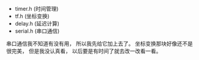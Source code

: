    - timer.h (时间管理)
   - tf.h (坐标变换)
   - delay.h (延迟计算)
   - serial.h (串口通信)
  
串口通信我不知道有没有用， 所以我先给它加上去了。
坐标变换那块好像还不是很完美， 但是我没认真看， 以后要是有时间了就去改一改看一看。